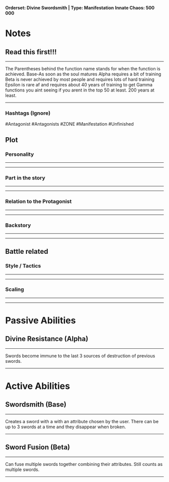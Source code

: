 **Orderset: Divine Swordsmith  | Type: Manifestation**
**Innate Chaos:  500 000**

# Notes
## Read this first!!!
___
The Parentheses behind the function name stands for when the function is achieved.
Base-As soon as the soul matures
Alpha requires a bit of training 
Beta is never achieved by most people and requires lots of hard training
Epsilon is rare af and requires about 40 years of training to get
Gamma functions you aint seeing if you arent in the top 50 at least. 200 years at least.
___
### Hashtags (Ignore)
#Antagonist 
#Antagonists 
#ZONE 
#Manifestation 
#Unfinished
## Plot
### Personality
___

___
### Part in the story
___

___
### Relation to the Protagonist
___

___
### Backstory
___

___

## Battle related

### Style / Tactics
___

___
### Scaling 
___

___


# Passive Abilities
## Divine Resistance (Alpha)
___
Swords become immune to the last 3 sources of destruction of previous swords.
___


# Active Abilities
## Swordsmith (Base)
___
Creates a sword with a with an attribute chosen by the user. There can be up to 3 swords at a time and they disappear when broken.
___

## Sword Fusion (Beta)
___
Can fuse multiple swords together combining their attributes. Still counts as multiple swords.
___